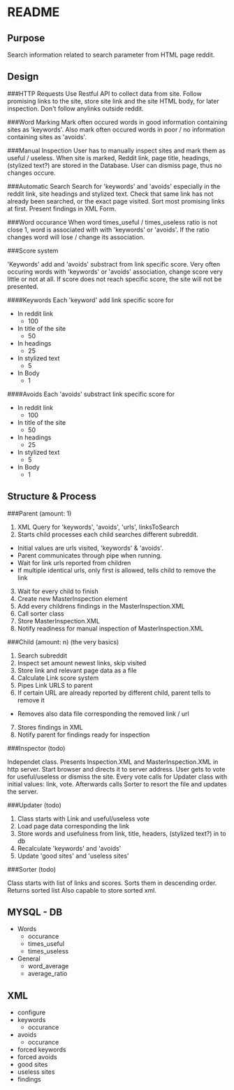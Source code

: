 README
======

Purpose
-------
Search information related to search parameter from HTML page reddit. 

Design
------

###HTTP Requests
Use Restful API to collect data from site. Follow promising links to the site, store site link and the site HTML body, for later inspection. Don't follow anylinks outside reddit.

###Word Marking
Mark often occured words in good information containing sites as 'keywords'. Also mark often occured words in poor / no information containing sites as 'avoids'.

###Manual Inspection
User has to manually inspect sites and mark them as useful / useless. When site is marked, Reddit link, page title, headings, (stylized text?) are stored in the Database. User can dismiss page, thus no changes occure.

###Automatic Search
Search for 'keywords' and 'avoids' especially in the reddit link, site headings and stylized text. Check that same link has not already been searched, or the exact page visited.
Sort most promising links at first. Present findings in XML Form.

###Word occurance
When word times_useful / times_useless ratio is not close 1, word is associated with with 'keywords' or 'avoids'. If the ratio changes word will lose / change its association.

###Score system

'Keywords' add and 'avoids' substract from link specific score.
Very often occuring words with 'keywords' or 'avoids' association, change score very little or not at all. 
If score does not reach specific score, the site will not be presented.

####Keywords
Each 'keyword' add link specific score for

+ In reddit link
  - 100
+ In title of the site  
  - 50
+ In headings
  - 25
+ In stylized text
  - 5
+ In Body
  - 1

####Avoids
Each 'avoids' substract link specific score for

+ In reddit link
  - 100
+ In title of the site  
  - 50
+ In headings
  - 25
+ In stylized text
  - 5
+ In Body
  - 1

Structure & Process
-------------------

###Parent (amount: 1)

1. XML Query for 'keywords', 'avoids', 'urls', linksToSearch
2. Starts child processes each child searches different subreddit. 
  - Initial values are urls visited, 'keywords' & 'avoids'. 
  - Parent communicates through pipe when running.
  - Wait for link urls reported from children
  - If multiple identical urls, only first is allowed, tells child to remove the link
3. Wait for every child to finish 
4. Create new MasterInspection element
5. Add every childrens findings in the MasterInspection.XML
6. Call sorter class
7. Store MasterInspection.XML
8. Notify readiness for manual inspection of MasterInspection.XML

###Child (amount: n)  (the very basics)

1. Search subreddit
2. Inspect set amount newest links, skip visited
3. Store link and relevant page data as a file
4. Calculate Link score system
5. Pipes Link URLS to parent
6. If certain URL are already reported by different child, parent tells to remove it 
  - Removes also data file corresponding the removed link / url 
7. Stores findings in XML
8. Notify parent for findings ready for inspection

###Inspector  (todo)

Independet class. Presents Inspection.XML and MasterInspection.XML in http server. Start browser and directs it to server address. User gets to vote for useful/useless or dismiss the site. 
Every vote calls for Updater class with initial values: link, vote. Afterwards calls Sorter to resort the file and updates the server.

###Updater  (todo)

1. Class starts with Link and useful/useless vote
2. Load page data corresponding the link
3. Store words and usefulness from link, title, headers, (stylized text?) in to db
4. Recalculate 'keywords' and 'avoids'
5. Update 'good sites' and 'useless sites'

###Sorter  (todo)

Class starts with list of links and scores. Sorts them in descending order. Returns sorted list
Also capable to store sorted xml.

MYSQL - DB
----------

+ Words 
  - occurance 
  - times_useful 
  - times_useless
+ General
  - word_average
  - average_ratio

XML
---

* configure
* keywords
  - occurance
* avoids
  - occurance
* forced keywords
* forced avoids
* good sites	
* useless sites
* findings
